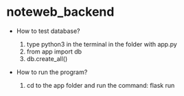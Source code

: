 # noteweb_backend

* How to test database?
    1. type python3 in the terminal in the folder with app.py
    2. from app import db
    3. db.create_all()

* How to run the program?
    1. cd to the app folder and run the command: flask run
  
